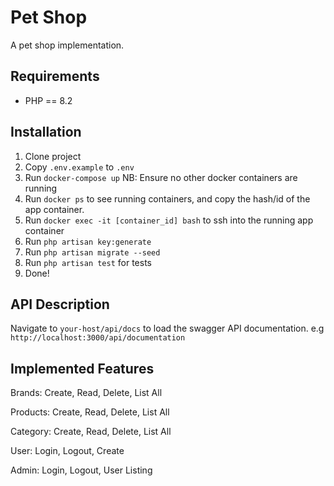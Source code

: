 # Pet Shop

A pet shop implementation.

## Requirements
 - PHP == 8.2

Installation
------------
1. Clone project
2. Copy `.env.example` to `.env`
3. Run `docker-compose up` NB: Ensure no other docker containers are running
4. Run `docker ps` to see running containers, and copy the hash/id of the app container.
5. Run `docker exec -it [container_id] bash` to ssh into the running app container
6. Run `php artisan key:generate`
7. Run `php artisan migrate --seed`
8. Run `php artisan test` for tests
9. Done!

API Description
---------------
Navigate to `your-host/api/docs` to load the swagger API documentation. e.g `http://localhost:3000/api/documentation`


Implemented Features
--------------------
Brands: Create, Read, Delete, List All

Products: Create, Read, Delete, List All

Category: Create, Read, Delete, List All

User: Login, Logout, Create

Admin: Login, Logout, User Listing
